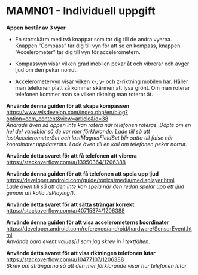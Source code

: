 # MAMN01 - Individuell uppgift
**Appen består av 3 vyer**

* En startskärm med två knappar som tar dig till de andra vyerna. Knappen ”Compass” tar dig till vyn för att se en kompass, knappen ”Accelerometer” tar dig till vyn för accelerometern.

* Kompassvyn visar vilken grad mobilen pekar åt och vibrerar och avger ljud om den pekar norrut. 

* Accelerometervyn visar vilken x-, y- och z-riktning mobilen har. Håller man telefonen platt så kommer skärmen att lysa grönt. Om man roterar telefonen kommer man se vilken riktning man roterar åt.

**Använde denna guiden för att skapa kompassen**  
https://www.wlsdevelop.com/index.php/en/blog?option=com_content&view=article&id=38  
*Ändrade även så appen inte kan rotera när telefonen roteras. Döpte om en hel del variabler så de var mer förklarande. Lade till så att lastAccelerometerSet och lastMagnetFieldSet blir satta till false när koordinater uppdaterats. Lade även till en koll om telefonen pekar norrut.*

**Använde detta svaret för att få telefonen att vibrera**  
https://stackoverflow.com/a/13950364/1206388

**Använde denna guiden för att få telefonen att spela upp ljud**  
https://developer.android.com/guide/topics/media/mediaplayer.html  
*Lade även till så att den inte kan spela när den redan spelar upp ett ljud genom att kolla .isPlaying().*

**Använde detta svaret för att sätta strängar korrekt**  
https://stackoverflow.com/a/40715374/1206388

**Använde denna guiden för att visa accelerometerns koordinater**  
https://developer.android.com/reference/android/hardware/SensorEvent.html  
*Använde bara event.values[i] som jag skrev in i textfälten.*

**Använde detta svaret för att visa riktningen telefonen lutar**  
https://stackoverflow.com/a/10477107/1206388  
*Skrev om strängarna så att den mer förklarande visar hur telefonen lutar*

